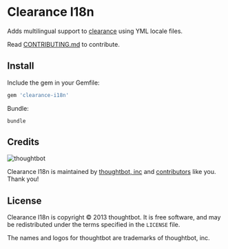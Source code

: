 Clearance I18n
==============

Adds multilingual support to [clearance] using YML locale files.

[clearance]: https://github.com/thoughtbot/clearance

Read [CONTRIBUTING.md](/CONTRIBUTING.md) to contribute.

Install
-------

Include the gem in your Gemfile:

```ruby
gem 'clearance-i18n'
```

Bundle:

    bundle

Credits
-------

![thoughtbot](http://thoughtbot.com/images/tm/logo.png)

Clearance I18n is maintained by [thoughtbot, inc](http://thoughtbot.com/community)
and [contributors](/thoughtbot/clearance/graphs/contributors) like you. Thank you!

License
-------

Clearance I18n is copyright © 2013 thoughtbot. It is free software, and may be
redistributed under the terms specified in the `LICENSE` file.

The names and logos for thoughtbot are trademarks of thoughtbot, inc.

